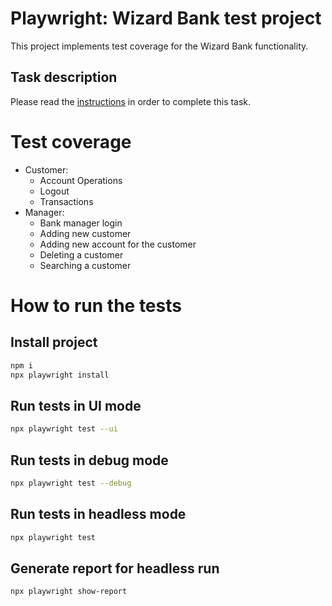 # Playwright: Wizard Bank test project

This project implements test coverage for the Wizard Bank functionality.

## Task description

Please read the [instructions](TaskDescription.md) in order to complete this task.

# Test coverage

- Customer:
  - Account Operations
  - Logout
  - Transactions
- Manager:
  - Bank manager login
  - Adding new customer
  - Adding new account for the customer
  - Deleting a customer
  - Searching a customer

# How to run the tests

## Install project

```bash
npm i
npx playwright install
```

## Run tests in UI mode

```bash
npx playwright test --ui
```

## Run tests in debug mode

```bash
npx playwright test --debug
```

## Run tests in headless mode

```bash
npx playwright test
```

## Generate report for headless run

```bash
npx playwright show-report
```
